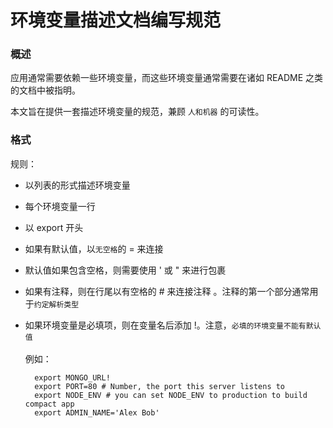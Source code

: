 # 环境变量描述文档编写规范
### 概述
应用通常需要依赖一些环境变量，而这些环境变量通常需要在诸如 README 之类的文档中被指明。

本文旨在提供一套描述环境变量的规范，兼顾 `人和机器` 的可读性。

### 格式
规则：

* 以列表的形式描述环境变量
* 每个环境变量一行
* 以 export 开头
* 如果有默认值，以`无空格`的 = 来连接
* 默认值如果包含空格，则需要使用 ' 或 " 来进行包裹
* 如果有注释，则在行尾以有空格的 # 来连接注释 。注释的第一个部分通常用于`约定解析类型`
* 如果环境变量是必填项，则在变量名后添加 !。注意，`必填的环境变量不能有默认值`
<br><br>例如：

        export MONGO_URL!
        export PORT=80 # Number, the port this server listens to
        export NODE_ENV # you can set NODE_ENV to production to build compact app
        export ADMIN_NAME='Alex Bob'